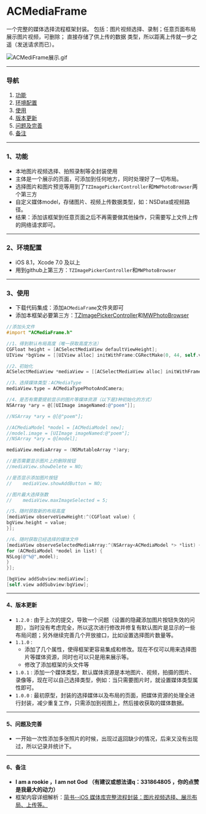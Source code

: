 # ACMediaFrame
一个完整的媒体选择流程框架封装。
包括：图片视频选择、录制；任意页面布局展示图片视频，可删除；
     直接存储了供上传的数据 类型，所以距离上传就一步之遥（发送请求而已）。

![ACMediFrame展示.gif](https://github.com/honeycao/ACMediaFrame/blob/master/ACMediFrame%E5%B1%95%E7%A4%BA.gif)

------

### 导航
1.  [功能](https://github.com/honeycao/ACMediaFrame#1、功能)
2.  [环境配置](https://github.com/honeycao/ACMediaFrame#2、环境配置)
3.  [使用](https://github.com/honeycao/ACMediaFrame#3、使用)
4.  [版本更新](https://github.com/honeycao/ACMediaFrame#4、版本更新)
5.  [问题及完善](https://github.com/honeycao/ACMediaFrame#5、问题及完善)
6.  [备注](https://github.com/honeycao/ACMediaFrame#6、备注)

-------

### 1、功能

* 本地图片视频选择、拍照录制等全封装使用
* 主体是一个展示的页面，可添加到任何地方，同时处理好了一切布局。
* 选择图片和图片预览等用到了`TZImagePickerController`和`MWPhotoBrowser`两个第三方
* 自定义媒体model，存储图片、视频上传数据类型，如：NSData或视频路径。
* 结果：添加该框架到任意页面之后不再需要做其他操作，只需要写上文件上传的网络请求即可。

-------

### 2、环境配置
* iOS 8.1，Xcode 7.0 及以上
* 用到github上第三方：`TZImagePickerController`和`MWPhotoBrowser`

-------

### 3、使用

* 下载代码集成：添加`ACMediaFrame`文件夹即可
* 添加本框架必要第三方：[TZImagePickerController](https://github.com/banchichen/TZImagePickerController)和[MWPhotoBrowser](https://github.com/mwaterfall/MWPhotoBrowser)

```objective-c
//添加头文件
#import "ACMediaFrame.h"

//1、得到默认布局高度（唯一获取高度方法）
CGFloat height = [ACSelectMediaView defaultViewHeight];
UIView *bgView = [[UIView alloc] initWithFrame:CGRectMake(0, 44, self.view.bounds.size.width, height)];

//2、初始化
ACSelectMediaView *mediaView = [[ACSelectMediaView alloc] initWithFrame:CGRectMake(0, 0, bgView.frame.size.width, bgView.frame.size.height)];

//3、选择媒体类型：ACMediaType
mediaView.type = ACMediaTypePhotoAndCamera;

//4、是否有需要提前显示的图片等媒体资源（以下是3种初始化的方式）
NSArray *ary = @[[UIImage imageNamed:@"poem"]];

//NSArray *ary = @[@"poem"];

//ACMediaModel *model = [ACMediaModel new];
//model.image = [UIImage imageNamed:@"poem"];
//NSArray *ary = @[model];

mediaView.mediaArray = (NSMutableArray *)ary;

//是否需要显示图片上的删除按钮
//mediaView.showDelete = NO;

//是否显示添加图片按钮
//    mediaView.showAddButton = NO;

//图片最大选择张数
//    mediaView.maxImageSelected = 5;

//5、随时获取新的布局高度
[mediaView observeViewHeight:^(CGFloat value) {
bgView.height = value;
}];

//6、随时获取已经选择的媒体文件
[mediaView observeSelectedMediaArray:^(NSArray<ACMediaModel *> *list) {
for (ACMediaModel *model in list) {
NSLog(@"%@",model);
}
}];

[bgView addSubview:mediaView];
[self.view addSubview:bgView];
```

-------

#### 4、版本更新
* `1.2.0` : 由于上次的提交，导致一个问题（设置的隐藏添加图片按钮失效的问题），当时没有考虑完全，所以这次进行修改并修复有默认图片是显示的一些布局问题；另外继续完善几个开放接口，比如设置选择图片数量等。
* `1.1.0` : 
  * 添加了几个属性，使得框架更容易集成和修改。现在不仅可以用来选择图片等媒体资源，同时也可以只是用来展示等。
  * 修改了添加框架的头文件等
* `1.0.1` : 添加一个媒体类型，默认媒体资源是本地图片、视频，拍摄的图片、录像等，现在可以自己选择类型，例如：当只需要图片时，就设置媒体类型属性即可。 
* `1.0.0` : 最初原型，封装的选择媒体以及布局的页面，把媒体资源的处理全进行封装，减少重复工作，只需添加到视图上，然后接收获取的媒体数据。

-------

#### 5、问题及完善

* 一开始一次性添加多张照片的时候，出现过返回缺少的情况，后来又没有出现过，所以记录并统计下。

-------

#### 6、备注

* **I am a rookie ，I am not God （有建议或想法请q：331864805 ，你的点赞是我最大的动力）**
* 框架内容详细解析：[简书--iOS 媒体库完整流程封装：图片视频选择、展示布局、上传等。](http://www.jianshu.com/p/9ff1e8e68a21)
